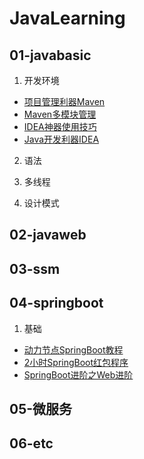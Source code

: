 ﻿# JavaLearning

## 01-javabasic
1. 开发环境
- [项目管理利器Maven](https://www.imooc.com/learn/443)
- [Maven多模块管理](https://github.com/freesaber/JavaLearning/tree/master/01-javabasic/bjpowernode-maven-modules-project)
- [IDEA神器使用技巧](https://www.imooc.com/learn/924)
- [Java开发利器IDEA](https://www.bilibili.com/video/BV14t411z77T)

2. 语法

3. 多线程

4. 设计模式

## 02-javaweb

## 03-ssm

## 04-springboot
1. 基础
- [动力节点SpringBoot教程](https://github.com/freesaber/JavaLearning/tree/master/04-springboot/bjpowernode-springboot-project)
- [2小时SpringBoot红包程序](https://github.com/freesaber/JavaLearning/tree/master/04-springboot/liaosx-luckymoney)
- [SpringBoot进阶之Web进阶](https://github.com/freesaber/JavaLearning/tree/master/04-springboot/liaosx-girl)

## 05-微服务

## 06-etc
